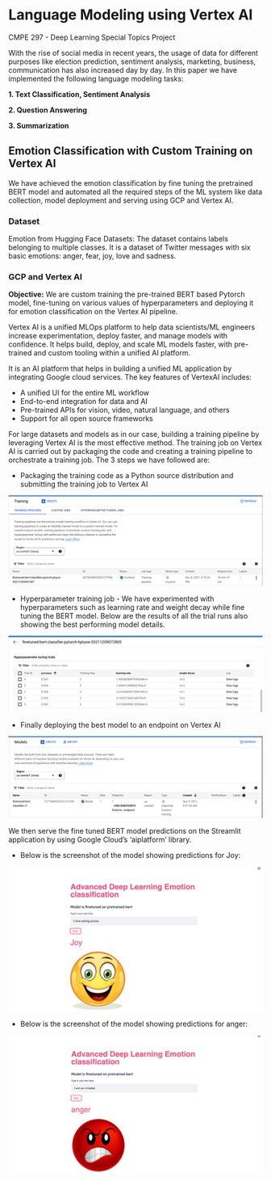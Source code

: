 # Language Modeling using Vertex AI
CMPE 297 - Deep Learning Special Topics Project 

With the rise of social media in recent years, the usage of data for different purposes like election prediction, sentiment analysis, marketing, business, communication has also increased day by day. In this paper we have implemented the following language modeling tasks:

**1. Text Classification, Sentiment Analysis**

**2. Question Answering**

**3. Summarization**

## Emotion Classification with Custom Training on Vertex AI

We have achieved the emotion classification by fine tuning the pretrained BERT model and automated all the required steps of the ML system like data collection, model deployment and serving using GCP and Vertex AI.

### Dataset

Emotion from Hugging Face Datasets: 
The dataset contains labels belonging to multiple classes. It is a dataset of Twitter messages with six basic emotions: anger, fear, joy, love and sadness.

### GCP and Vertex AI

**Objective:**
We are custom training the pre-trained BERT based Pytorch model, fine-tuning on various values of hyperparameters and deploying it for emotion classification on the Vertex AI pipeline.

Vertex AI is a unified MLOps platform to help data scientists/ML engineers increase experimentation, deploy faster, and manage models with confidence. It helps build, deploy, and scale ML models faster, with pre-trained and custom tooling within a unified AI platform. 

It is an AI platform that helps in building a unified ML application by integrating Google cloud services. The key features of VertexAI includes:
* A unified UI for the entire ML workflow
* End-to-end integration for data and AI
* Pre-trained APIs for vision, video, natural language, and others
* Support for all open source frameworks

For large datasets and models as in our case, building a training pipeline by leveraging Vertex AI is the most effective method. The training job on Vertex AI is carried out by packaging the code and creating a training pipeline to orchestrate a training job. The 3 steps we have followed are:

*	Packaging the training code as a Python source distribution and submitting the training job to Vertex AI

<img src="https://github.com/arpithagurumurthy/CMPE297_Project_TeamInvincibles/blob/main/Screenshots/Training_job.png">

*	Hyperparameter training job - We have experimented with hyperparameters such as learning rate and weight decay while fine tuning the BERT model. Below are the results of all the trial runs also showing the best performing model details.

<img src="https://github.com/arpithagurumurthy/CMPE297_Project_TeamInvincibles/blob/main/Screenshots/Hyperparameter_summary.png">

*	Finally deploying the best model to an endpoint on Vertex AI

<img src="https://github.com/arpithagurumurthy/CMPE297_Project_TeamInvincibles/blob/main/Screenshots/Deployed_model.png">

We then serve the fine tuned BERT model predictions on the Streamlit application by using Google Cloud’s ‘aiplatform’ library.

* Below is the screenshot of the model showing predictions for Joy:

<img src="https://github.com/arpithagurumurthy/CMPE297_Project_TeamInvincibles/blob/main/Screenshots/Joy_predictions.png">

* Below is the screenshot of the model showing predictions for anger:

<img src="https://github.com/arpithagurumurthy/CMPE297_Project_TeamInvincibles/blob/main/Screenshots/Anger_predictions.png">




